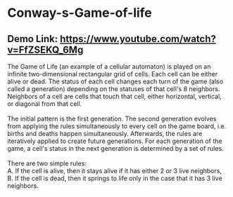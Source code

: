# Conway-s-Game-of-life
## Demo Link: https://www.youtube.com/watch?v=FfZSEKQ_6Mg
The Game of Life (an example of a cellular automaton) is played on an infinite two-dimensional rectangular grid of cells. Each cell can be either alive or dead. The status of each cell changes each turn of the game (also called a generation) depending on the statuses of that cell's 8 neighbors. Neighbors of a cell are cells that touch that cell, either horizontal, vertical, or diagonal from that cell.  </br></br>
The initial pattern is the first generation. The second generation evolves from applying the rules simultaneously to every cell on the game board, i.e. births and deaths happen simultaneously. Afterwards, the rules are iteratively applied to create future generations. For each generation of the game, a cell's status in the next generation is determined by a set of rules. </br></br>
There are two simple rules:  </br>
A. If the cell is alive, then it stays alive if it has either 2 or 3 live neighbors, </br>
B. If the cell is dead, then it springs to life only in the case that it has 3 live neighbors.
